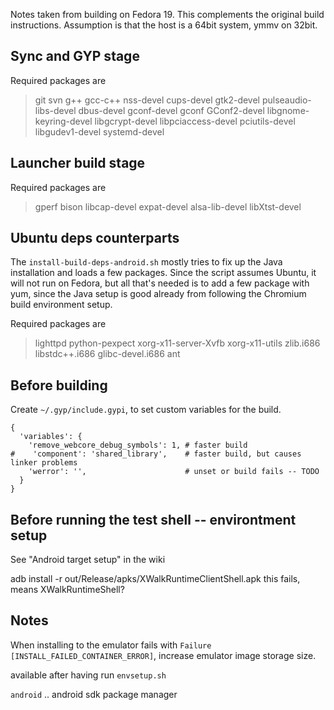 Notes taken from building on Fedora 19. This complements the original build instructions. Assumption is that the host is a 64bit system, ymmv on 32bit.

## Sync and GYP stage

Required packages are
> git svn g++ gcc-c++ nss-devel cups-devel gtk2-devel pulseaudio-libs-devel dbus-devel gconf-devel gconf GConf2-devel libgnome-keyring-devel libgcrypt-devel libpciaccess-devel pciutils-devel libgudev1-devel systemd-devel

## Launcher build stage

Required packages are
> gperf bison libcap-devel expat-devel alsa-lib-devel libXtst-devel

## Ubuntu deps counterparts

The `install-build-deps-android.sh` mostly tries to fix up the Java installation and loads a few packages. Since the script assumes Ubuntu, it will not run on Fedora, but all that's needed is to add a few package with yum, since the Java setup is good already from following the Chromium build environment setup.

Required packages are
> lighttpd python-pexpect xorg-x11-server-Xvfb xorg-x11-utils zlib.i686 libstdc++.i686 glibc-devel.i686 ant

## Before building

Create `~/.gyp/include.gypi`, to set custom variables for the build.

```
{
  'variables': {
    'remove_webcore_debug_symbols': 1, # faster build
#    'component': 'shared_library',    # faster build, but causes linker problems
    'werror': '',                      # unset or build fails -- TODO 
  }
}
```

## Before running the test shell -- environtment setup

See "Android target setup" in the wiki

adb install -r out/Release/apks/XWalkRuntimeClientShell.apk 
this fails, means XWalkRuntimeShell?

## Notes

When installing to the emulator fails with `Failure [INSTALL_FAILED_CONTAINER_ERROR]`, increase emulator image storage size.

available after having run `envsetup.sh`

`android` .. android sdk package manager
